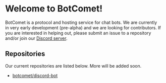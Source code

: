 # Welcome to BotComet!

BotComet is a protocol and hosting service for chat bots. We are currently in very early development (pre-alpha) and we are looking for contributors. If you are interested in helping out, please submit an issue to a repository and/or join our [Discord server](https://discord.gg/dMfUEA4JjE).

## Repositories

Our current repositories are listed below. More will be added soon.

- [botcomet/discord-bot](https://github.com/botcomet/discord-bot)